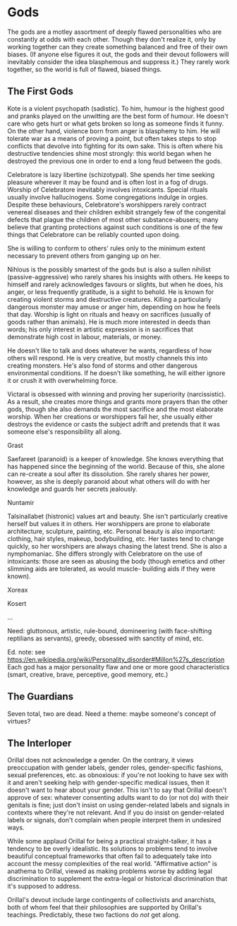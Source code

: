 # Gods

The gods are a motley assortment of deeply flawed personalities who are constantly at odds with 
each other.  Though they don't realize it, only by working together can they create something 
balanced and free of their own biases.  (If anyone else figures it out, the gods and their devout 
followers will inevitably consider the idea blasphemous and suppress it.)  They rarely work 
together, so the world is full of flawed, biased things.

## The First Gods

Kote is a violent psychopath (sadistic).  To him, humour is the highest good and pranks played on 
the unwitting are the best form of humour.  He doesn't care who gets hurt or what gets broken so 
long as someone finds it funny.  On the other hand, violence born from anger is blasphemy to him. 
He will tolerate war as a means of proving a point, but often takes steps to stop conflicts that 
devolve into fighting for its own sake.  This is often where his destructive tendencies shine most 
strongly: this world began when he destroyed the previous one in order to end a long feud between 
the gods.

Celebratore is lazy libertine (schizotypal).  She spends her time seeking pleasure wherever it may 
be found and is often lost in a fog of drugs.  Worship of Celebratore inevitably involves 
intoxicants.  Special rituals usually involve hallucinogens.  Some congregations indulge in 
orgies.  Despite these behaviours, Celebratore's worshippers rarely contract venereal diseases and 
their children exhibit strangely few of the congenital defects that plague the children of most 
other substance-abusers; many believe that granting protections against such conditions is one of 
the few things that Celebratore can be reliably counted upon doing.

She is willing to conform to others' rules only to the minimum extent necessary to prevent others 
from ganging up on her. 

Nihlous is the possibly smartest of the gods but is also a sullen nihilist (passive-aggressive) 
who rarely shares his insights with others.  He keeps to himself and rarely acknowledges favours 
or slights, but when he does, his anger, or less frequently gratitude, is a sight to behold.  He 
is known for creating violent storms and destructive creatures.  Killing a particularly dangerous 
monster may amuse or anger him, depending on how he feels that day.  Worship is light on rituals 
and heavy on sacrifices (usually of goods rather than animals).  He is much more interested in 
deeds than words; his only interest in artistic expression is in sacrifices that demonstrate high 
cost in labour, materials, or money.

He doesn't like to talk and does whatever he wants, regardless of how others will respond.  He is 
very creative, but mostly channels this into creating monsters.  He's also fond of storms and 
other dangerous environmental conditions.  If he doesn't like something, he will either ignore it 
or crush it with overwhelming force.

Victaral is obsessed with winning and proving her superiority (narcissistic).  As a result, she 
creates more things and grants more prayers than the other gods, though she also demands the most 
sacrifice and the most elaborate worship.  When her creations or worshippers fail her, she usually 
either destroys the evidence or casts the subject adrift and pretends that it was someone else's 
responsibility all along. 

Grast

Saefareet (paranoid) is a keeper of knowledge.  She knows everything that has happened since the 
beginning of the world.  Because of this, she alone can re-create a soul after its dissolution. 
She rarely shares her power, however, as she is deeply paranoid about what others will do with her 
knowledge and guards her secrets jealously.

Nuntamir

Talsinallabet (histronic) values art and beauty.  She isn't particularly creative herself but 
values it in others.  Her worshippers are prone to elaborate architecture, sculpture, painting, 
etc.  Personal beauty is also important: clothing, hair styles, makeup, bodybuilding, etc.  Her 
tastes tend to change quickly, so her worshipers are always chasing the latest trend.  She is also 
a nymphomaniac.  She differs strongly with Celebratore on the use of intoxicants: those are seen 
as abusing the body (though emetics and other slimming aids are tolerated, as would muscle-
building aids if they were known).

Xoreax

Kosert

...

Need: gluttonous, artistic, rule-bound, domineering (with face-shifting reptilians as servants), 
greedy, obsessed with sanctity of mind, etc.

Ed. note: see https://en.wikipedia.org/wiki/Personality_disorder#Millon%27s_description
Each god has a major personality flaw and one or more good characteristics (smart, creative, 
brave, perceptive, good memory, etc.)


## The Guardians

Seven total, two are dead.
Need a theme: maybe someone's concept of virtues?


## The Interloper

Orillal does not acknowledge a gender.  On the contrary, it views preoccupation with gender 
labels, gender roles, gender-specific fashions, sexual preferences, etc. as obnoxious: if you're 
not looking to have sex with it and aren't seeking help with gender-specific medical issues, then 
it doesn't want to hear about your gender.  This isn't to say that Orillal doesn't approve of sex: 
whatever consenting adults want to do (or not do) with their genitals is fine; just don't insist 
on using gender-related labels and signals in contexts where they're not relevant.  And if you do 
insist on gender-related labels or signals, don't complain when people interpret them in undesired 
ways.

While some applaud Orillal for being a practical straight-talker, it has a tendency to be overly 
idealistic.  Its solutions to problems tend to involve beautiful conceptual frameworks that often 
fail to adequately take into account the messy complexities of the real world.  "Affirmative 
action" is anathema to Orillal, viewed as making problems worse by adding legal discrimination to 
supplement the extra-legal or historical discrimination that it's supposed to address.

Orillal's devout include large contingents of collectivists and anarchists, both of whom feel that 
their philosophies are supported by Orillal's teachings.  Predictably, these two factions do *not* 
get along.


